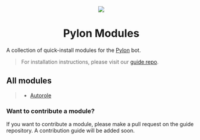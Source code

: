 <div align="center"><img src="https://avatars.githubusercontent.com/u/126590123?s=200&v=4"/><h1>Pylon Modules</h1></div>

A collection of quick-install modules for the [Pylon](https://pylon.bot) bot.


> For installation instructions, please visit our [guide repo](https://github.com/pylonmodules/guide).


## All modules
> * [Autorole](https://github.com/pylonmodules/autorole)

### Want to contribute a module?
If you want to contribute a module, please make a pull request on the guide repository. A contribution guide will be added soon.
